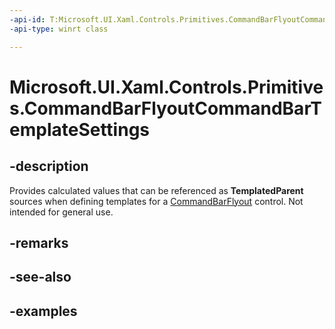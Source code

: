 ```yaml
---
-api-id: T:Microsoft.UI.Xaml.Controls.Primitives.CommandBarFlyoutCommandBarTemplateSettings
-api-type: winrt class

---
```

<!-- Class syntax.
public class CommandBarFlyoutCommandBarTemplateSettings : DependencyObject, DependencyObject
-->

# Microsoft.UI.Xaml.Controls.Primitives.CommandBarFlyoutCommandBarTemplateSettings


## -description

Provides calculated values that can be referenced as **TemplatedParent** sources when defining templates for a [CommandBarFlyout](../windows.ui.xaml.controls/commandbarflyout.md) control. Not intended for general use.


## -remarks


## -see-also


## -examples


